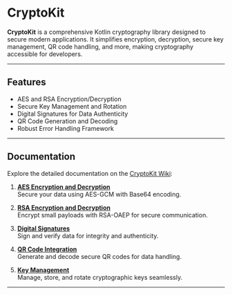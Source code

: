 # **CryptoKit**

**CryptoKit** is a comprehensive Kotlin cryptography library designed to secure modern applications. It simplifies encryption, decryption, secure key management, QR code handling, and more, making cryptography accessible for developers.

---

## **Features**
- AES and RSA Encryption/Decryption
- Secure Key Management and Rotation
- Digital Signatures for Data Authenticity
- QR Code Generation and Decoding
- Robust Error Handling Framework

---

## **Documentation**
Explore the detailed documentation on the [CryptoKit Wiki](https://github.com/RomanTsisyk/CryptoKit/wiki):

1. **[AES Encryption and Decryption](https://github.com/RomanTsisyk/CryptoKit/wiki/01-AES-Encryption-and-Decryption)**  
   Secure your data using AES-GCM with Base64 encoding.

2. **[RSA Encryption and Decryption](https://github.com/RomanTsisyk/CryptoKit/wiki/02.-RSA-Encryption-and-Decryption)**  
   Encrypt small payloads with RSA-OAEP for secure communication.

3. **[Digital Signatures](https://github.com/RomanTsisyk/CryptoKit/wiki/03.-Digital-Signatures)**  
   Sign and verify data for integrity and authenticity.

4. **[QR Code Integration](https://github.com/RomanTsisyk/CryptoKit/wiki/04.-QR-Code-Integration)**  
   Generate and decode secure QR codes for data handling.

5. **[Key Management](https://github.com/RomanTsisyk/CryptoKit/wiki/05.-Key-Management)**  
   Manage, store, and rotate cryptographic keys seamlessly.


---
